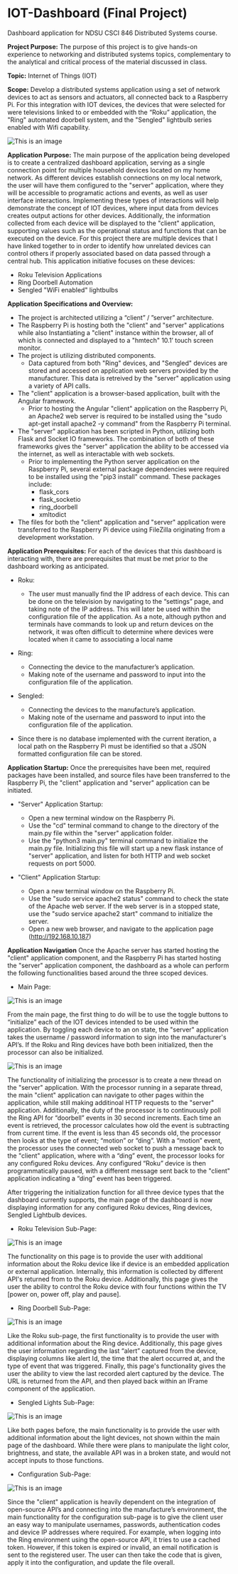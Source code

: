 # IOT-Dashboard (Final Project)
Dashboard application for NDSU CSCI 846 Distributed Systems course.

**Project Purpose:**
The purpose of this project is to give hands-on experience to networking and distributed systems topics, complementary to the analytical and critical process of the material discussed in class. 


**Topic:**
Internet of Things (IOT)


**Scope:**
Develop a distributed systems application using a set of network devices to act as sensors and actuators, all connected back to a Raspberry Pi. For this integration with IOT devices, the devices that were selected for were televisions linked to or embedded with the “Roku” application, the "Ring" automated doorbell system, and the "Sengled" lightbulb series enabled with Wifi capability. 

 ![This is an image](https://github.com/c-gullickson/IOT-Dashboard/blob/main/Dashboard%20Screenshots/SystemDiagram.PNG)


**Application Purpose:**
The main purpose of the application being developed is to create a centralized dashboard application, serving as a single connection point for multiple household devices located on my home network. As different devices establish connections on my local network, the user will have them configured to the "server" application, where they will be accessible to programatic actions and events, as well as user interface interactions. Implementing these types of interactions will help demonstrate the concept of IOT devices, where input data from devices creates output actions for other devices. Additionally, the information collected from each device will be displayed to the "client" application, supporting values such as the operational status and functions that can be executed on the device. For this project there are multiple devices that I have linked together to in order to identify how unrelated devices can control others if properly associated based on data passed through a central hub. This application initiative focuses on these devices:

  - Roku Television Applications
  - Ring Doorbell Automation
  - Sengled "WiFi enabled" lightbulbs


**Application Specifications and Overview:**
  - The project is architected utilizing a “client” / ”server” architecture.
  - The Raspberry Pi is hosting both the "client" and "server" applications while also Instantiating a "client" instance within the browser, all of which is connected and displayed to a "hmtech" 10.1’ touch screen monitor.
  - The project is utilizing distributed components. 
    - Data captured from both "Ring" devices, and "Sengled" devices are stored and accessed on application web servers provided by the manufacturer. This data is retreived by the "server" application using a variety of API calls.
  - The "client" application is a browser-based application, built with the Angular framework.
    -   Prior to hosting the Angular "client" application on the Raspberry Pi, an Apache2 web server is required to be installed using the "sudo apt-get install apache2 -y command" from the Raspberry Pi terminal.  
  - The "server" application has been scripted in Python, utilizing both Flask and Socket IO frameworks. The combination of both of these frameworks gives the "server" application the ability to be accessed via the internet, as well as interactable with web sockets.
    -   Prior to implementing the Python server application on the Raspberry Pi, several external package dependencies were required to be installed using the "pip3 install" command. These packages include:
        -   flask_cors
        -   flask_socketio
        -   ring_doorbell
        -   xmltodict
  - The files for both the "client" application and "server" application were transferred to the Raspberry Pi device using FileZilla originating from a development workstation.


**Application Prerequisites:**
For each of the devices that this dashboard is interacting with, there are prerequisites that must be met prior to the dashboard working as anticipated.

  - Roku:
    - The user must manually find the IP address of each device. This can be done on the television by navigating to the “settings” page, and taking note of the IP address. This will later be used within the configuration file of the application. As a note, although python and terminals have commands to look up and return devices on the network, it was often difficult to determine where devices were located when it came to associating a local name
    
  - Ring:
    - Connecting the device to the manufacturer’s application.
    - Making note of the username and password to input into the configuration file of the application.
 
  - Sengled:
    - Connecting the devices to the manufacture’s application.
    - Making note of the username and password to input into the configuration file of the application.

  - Since there is no database implemented with the current iteration, a local path on the Raspberry Pi must be identified so that a JSON formatted configuration file can be stored. 


**Application Startup:**
Once the prerequisites have been met, required packages have been installed, and source files have been transferred to the Raspberry Pi, the "client" application and "server" application can be initiated.

  - "Server" Application Startup:
    - Open a new terminal window on the Raspberry Pi.
    - Use the "cd" terminal command to change to the directory of the main.py file within the "server" application folder.
    - Use the "python3 main.py" terminal command to initialize the main.py file. Initializing this file will start up a new flask instance of "server" application, and listen for both HTTP and web socket requests on port 5000. 
    
  - "Client" Application Startup:
    - Open a new terminal window on the Raspberry Pi.
    - Use the "sudo service apache2 status" command to check the state of the Apache web server. If the web server is in a stopped state, use the "sudo service apache2 start" command to initialize the server.
    - Open a new web browser, and navigate to the application page (http://192.168.10.187)


**Application Navigation** 
Once the Apache server has started hosting the "client" application component, and the Raspberry Pi has started hosting the "server" application component, the dashboard as a whole can perform the following functionalities based around the three scoped devices.

  - Main Page:
  
 ![This is an image](https://github.com/c-gullickson/IOT-Dashboard/blob/main/Dashboard%20Screenshots/Dashboard%20Initialization.PNG)
 
From the main page, the first thing to do will be to use the toggle buttons to “initialize” each of the IOT devices intended to be used within the application. By toggling each device to an on state, the "server" application takes the username / password information to sign into the manufacturer's API’s. If the Roku and Ring devices have both been initialized, then the processor can also be initialized. 

 ![This is an image](https://github.com/c-gullickson/IOT-Dashboard/blob/main/Dashboard%20Screenshots/Dashboard%20Main.PNG)

The functionality of initializing the processor is to create a new thread on the "server" application. With the processor running in a separate thread, the main "client" application can navigate to other pages within the application, while still making additinoal HTTP requests to the "server" application. Additionally, the duty of the processor is to continuously poll the Ring API for “doorbell” events in 30 second increments. Each time an event is retrieved, the processor calculates how old the event is subtracting from current time. If the event is less than 45 seconds old, the processor then looks at the type of event; “motion” or “ding”. With a “motion” event, the processor uses the connected web socket to push a message back to the "client" application, where with a “ding” event, the processor looks for any configured Roku devices. Any configured “Roku” device is then programmatically paused, with a different message sent back to the "client" application indicating a “ding” event has been triggered.

After triggering the initialization function for all three device types that the dashboard currently supports, the main page of the dashboard is now displaying information for any configured Roku devices, Ring devices, Sengled Lightbulb devices. 

  - Roku Television Sub-Page:

 ![This is an image](https://github.com/c-gullickson/IOT-Dashboard/blob/main/Dashboard%20Screenshots/Dashboard%20Roku.PNG)
 
The functionality on this page is to provide the user with additional information about the Roku device like if device is an embedded application or external application. Internally, this information is collected by different API's returned from to the Roku device.
Additionally, this page gives the user the ability to control the Roku device with four functions within the TV [power on, power off, play and pause]. 

  - Ring Doorbell Sub-Page:

 ![This is an image](https://github.com/c-gullickson/IOT-Dashboard/blob/main/Dashboard%20Screenshots/Dashboard%20Ring.PNG)

Like the Roku sub-page, the first functionality is to provide the user with additional information about the Ring device.
Additionally, this page gives the user information regarding the last “alert” captured from the device, displaying columns like alert Id, the time that the alert occurred at, and the type of event that was triggered. 
Finally, this page's functionality gives the user the ability to view the last recorded alert captured by the device. The URL is returned from the API, and then played back within an IFrame component of the application.  

  
  - Sengled Lights Sub-Page:

 ![This is an image](https://github.com/c-gullickson/IOT-Dashboard/blob/main/Dashboard%20Screenshots/Dashboard%20Lights.PNG)

Like both pages before, the main functionality is to provide the user with additional information about the light devices, not shown within the main page of the dashboard. While there were plans to manipulate the light color, brightness, and state, the available API was in a broken state, and would not accept inputs to those functions. 

  - Configuration Sub-Page:

 ![This is an image](https://github.com/c-gullickson/IOT-Dashboard/blob/main/Dashboard%20Screenshots/Dashboard%20Configuration.PNG)

Since the "client" application is heavily dependent on the integration of open-source API’s and connecting into the manufacture’s environment, the main functionality for the configuration sub-page is to give the client user an easy way to manipulate usernames, passwords, authentication codes and device IP addresses where required. 
For example, when logging into the Ring environment using the open-source API, it tries to use a cached token. However, if this token is expired or invalid, an email notification is sent to the registered user. The user can then take the code that is given, apply it into the configuration, and update the file overall. 

